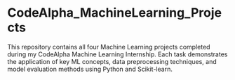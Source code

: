 # CodeAlpha_MachineLearning_Projects
This repository contains all four Machine Learning projects completed during my CodeAlpha Machine Learning Internship. Each task demonstrates the application of key ML concepts, data preprocessing techniques, and model evaluation methods using Python and Scikit-learn.  
